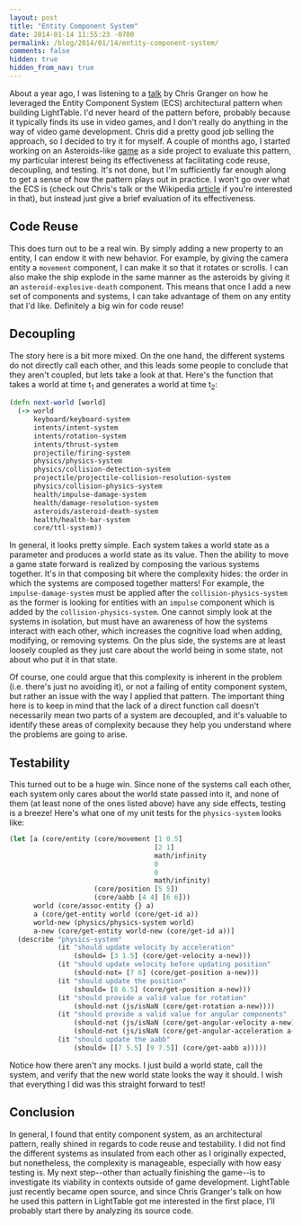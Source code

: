 ```yaml
---
layout: post
title: "Entity Component System"
date: 2014-01-14 11:55:23 -0700
permalink: /blog/2014/01/14/entity-component-system/
comments: false
hidden: true
hidden_from_nav: true
---
```


About a year ago, I was listening to a [talk](http://www.youtube.com/watch?v=V1Eu9vZaDYw) by Chris Granger on how he leveraged the Entity Component System (ECS) architectural pattern when building LightTable. I'd never heard of the pattern before, probably because it typically finds its use in video games, and I don't really do anything in the way of video game development. Chris did a pretty good job selling the approach, so I decided to try it for myself. A couple of months ago, I started working on an Asteroids-like [game](https://github.com/johntrimble/asteroids) as a side project to evaluate this pattern, my particular interest being its effectiveness at facilitating code reuse, decoupling, and testing. It's not done, but I'm sufficiently far enough along to get a sense of how the pattern plays out in practice. I won't go over what the ECS is (check out Chris's talk or the Wikipedia [article](http://en.wikipedia.org/wiki/Entity_component_system) if you're interested in that), but instead just give a brief evaluation of its effectiveness.

## Code Reuse
This does turn out to be a real win. By simply adding a new property to an entity, I can endow it with new behavior. For example, by giving the camera entity a `movement` component, I can make it so that it rotates or scrolls. I can also make the ship explode in the same manner as the asteroids by giving it an `asteroid-explosive-death` component. This means that once I add a new set of components and systems, I can take advantage of them on any entity that I'd like. Definitely a big win for code reuse!

## Decoupling
The story here is a bit more mixed. On the one hand, the different systems do not directly call each other, and this leads some people to conclude that they aren't coupled, but lets take a look at that. Here's the function that takes a world at time t<sub>1</sub> and generates a world at time t<sub>2</sub>:

```clojure
(defn next-world [world]
  (-> world
      keyboard/keyboard-system
      intents/intent-system
      intents/rotation-system
      intents/thrust-system
      projectile/firing-system
      physics/physics-system
      physics/collision-detection-system
      projectile/projectile-collision-resolution-system
      physics/collision-physics-system
      health/impulse-damage-system
      health/damage-resolution-system
      asteroids/asteroid-death-system
      health/health-bar-system
      core/ttl-system))
```

In general, it looks pretty simple. Each system takes a world state as a parameter and produces a world state as its value. Then the ability to move a game state forward is realized by composing the various systems together. It's in that composing bit where the complexity hides: the order in which the systems are composed together matters! For example, the `impulse-damage-system` must be applied after the `collision-physics-system` as the former is looking for entities with an `impulse` component which is added by the `collision-physics-system`. One cannot simply look at the systems in isolation, but must have an awareness of how the systems interact with each other, which increases the cognitive load when adding, modifying, or removing systems. On the plus side, the systems are at least loosely coupled as they just care about the world being in some state, not about who put it in that state.

Of course, one could argue that this complexity is inherent in the problem (i.e. there's just no avoiding it), or not a failing of entity component system, but rather an issue with the way I applied that pattern. The important thing here is to keep in mind that the lack of a direct function call doesn't necessarily mean two parts of a system are decoupled, and it's valuable to identify these areas of complexity because they help you understand where the problems are going to arise.

## Testability
This turned out to be a huge win. Since none of the systems call each other, each system only cares about the world state passed into it, and none of them (at least none of the ones listed above) have any side effects, testing is a breeze! Here's what one of my unit tests for the `physics-system` looks like:

```clojure
(let [a (core/entity (core/movement [1 0.5]
                                    [2 1]
                                    math/infinity
                                    0
                                    0
                                    math/infinity)
                     (core/position [5 5])
                     (core/aabb [4 4] [6 6]))
      world (core/assoc-entity {} a)
      a (core/get-entity world (core/get-id a))
      world-new (physics/physics-system world)
      a-new (core/get-entity world-new (core/get-id a))]
  (describe "physics-system"
            (it "should update velocity by acceleration"
                (should= [3 1.5] (core/get-velocity a-new)))
            (it "should update velocity before updating position"
                (should-not= [7 6] (core/get-position a-new)))
            (it "should update the position"
                (should= [8 6.5] (core/get-position a-new)))
            (it "should provide a valid value for rotation"
                (should-not (js/isNaN (core/get-rotation a-new))))
            (it "should provide a valid value for angular components"
                (should-not (js/isNaN (core/get-angular-velocity a-new)))
                (should-not (js/isNaN (core/get-angular-acceleration a-new))))
            (it "should update the aabb"
                (should= [[7 5.5] [9 7.5]] (core/get-aabb a)))))
```

Notice how there aren't any mocks. I just build a world state, call the system, and verify that the new world state looks the way it should. I wish that everything I did was this straight forward to test!

## Conclusion
In general, I found that entity component system, as an architectural pattern, really shined in regards to code reuse and testability. I did not find the different systems as insulated from each other as I originally expected, but nonetheless, the complexity is manageable, especially with how easy testing is. My next step--other than actually finishing the game--is to investigate its viability in contexts outside of game development. LightTable just recently became open source, and since Chris Granger's talk on how he used this pattern in LightTable got me interested in the first place, I'll probably start there by analyzing its source code.